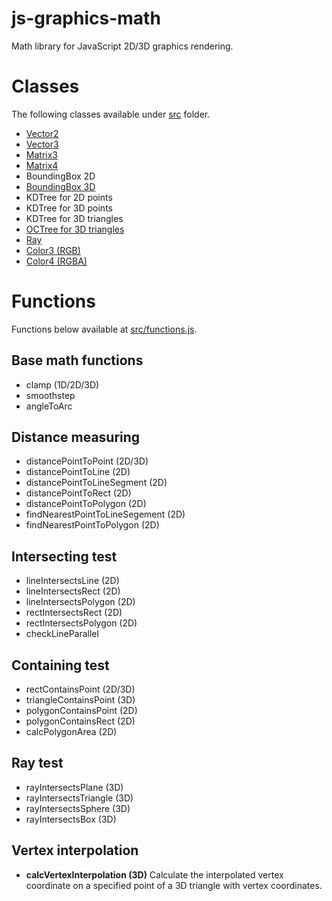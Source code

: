 # js-graphics-math

Math library for JavaScript 2D/3D graphics rendering.

# Classes

The following classes available under [src](src) folder.

- [Vector2](src/vec2.js)
- [Vector3](src/vec3.js)
- [Matrix3](src/matrix3.js)
- [Matrix4](src/matrix4.js)
- BoundingBox 2D
- [BoundingBox 3D](src/bbox3.js)
- KDTree for 2D points
- KDTree for 3D points
- KDTree for 3D triangles
- [OCTree for 3D triangles](src/spacetree.js)
- [Ray](src/ray.js)
- [Color3 (RGB)](src/color3.js)
- [Color4 (RGBA)](src/color4.js)

# Functions

Functions below available at [src/functions.js](src/functions.js).

## Base math functions

- clamp (1D/2D/3D)
- smoothstep
- angleToArc

## Distance measuring

- distancePointToPoint (2D/3D)
- distancePointToLine (2D)
- distancePointToLineSegment (2D)
- distancePointToRect (2D)
- distancePointToPolygon (2D)
- findNearestPointToLineSegement (2D)
- findNearestPointToPolygon (2D)

## Intersecting test

- lineIntersectsLine (2D)
- lineIntersectsRect (2D)
- lineIntersectsPolygon (2D)
- rectIntersectsRect (2D)
- rectIntersectsPolygon (2D)
- checkLineParallel

## Containing test

- rectContainsPoint (2D/3D)
- triangleContainsPoint (3D)
- polygonContainsPoint (2D)
- polygonContainsRect (2D)
- calcPolygonArea (2D)

## Ray test

- rayIntersectsPlane (3D)
- rayIntersectsTriangle (3D)
- rayIntersectsSphere (3D)
- rayIntersectsBox (3D)

## Vertex interpolation

- **calcVertexInterpolation (3D)**
  Calculate the interpolated vertex coordinate on a specified point of a 3D triangle with vertex coordinates.
